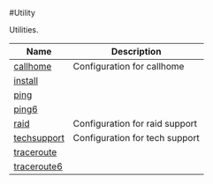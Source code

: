 #Utility

Utilities.


<table><thead><tr><th>Name</th><th>Description</th></tr></thead><tbody><tr><td><a href=".././callhome/callhome/">callhome</a></td><td>Configuration for callhome</td></tr><tr><td><a href=".././install/install/">install</a></td><td></td></tr><tr><td><a href=".././ping/ping/">ping</a></td><td></td></tr><tr><td><a href=".././ping6/ping6/">ping6</a></td><td></td></tr><tr><td><a href=".././raid/raid/">raid</a></td><td>Configuration for raid support</td></tr><tr><td><a href=".././techsupport/techsupport/">techsupport</a></td><td>Configuration for tech support</td></tr><tr><td><a href=".././traceroute/traceroute/">traceroute</a></td><td></td></tr><tr><td><a href=".././traceroute6/traceroute6/">traceroute6</a></td><td></td></tr></tbody></table>

